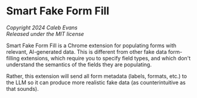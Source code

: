 # Smart Fake Form Fill

_Copyright 2024 Caleb Evans_  
_Released under the MIT license_

Smart Fake Form Fill is a Chrome extension for populating forms with relevant,
AI-generated data. This is different from other fake data form-filling
extensions, which require you to specify field types, and which don't understand
the semantics of the fields they are populating.

Rather, this extension will send all form metadata (labels, formats, etc.) to
the LLM so it can produce more realistic fake data (as counterintuitive as that
sounds).
